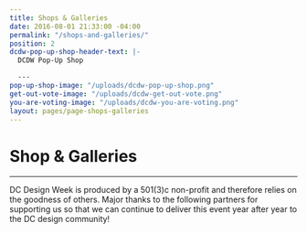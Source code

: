 ```yaml
---
title: Shops & Galleries
date: 2016-08-01 21:33:00 -04:00
permalink: "/shops-and-galleries/"
position: 2
dcdw-pop-up-shop-header-text: |-
  DCDW Pop-Up Shop

  ---
pop-up-shop-image: "/uploads/dcdw-pop-up-shop.png"
get-out-vote-image: "/uploads/dcdw-get-out-vote.png"
you-are-voting-image: "/uploads/dcdw-you-are-voting.png"
layout: pages/page-shops-galleries
---
```


# Shop & Galleries

---

DC Design Week is produced by a 501(3)c non-profit and therefore relies on the goodness of others. Major thanks to the following partners for supporting us so that we can continue to deliver this event year after year to the DC design community!